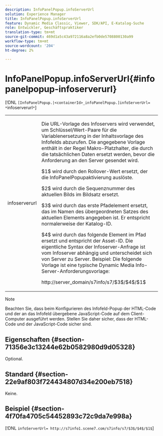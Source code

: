 ```yaml
---
description: InfoPanelPopup.infoServerUrl
solution: Experience Manager
title: InfoPanelPopup.infoServerUrl
feature: Dynamic Media Classic, Viewer, SDK/API, E-Katalog-Suche
role: Entwickler, Geschäftspraktiker
translation-type: tm+mt
source-git-commit: 469d1a5c43a972116a8a2efb0de5708800130a99
workflow-type: tm+mt
source-wordcount: '204'
ht-degree: 2%

---
```



# InfoPanelPopup.infoServerUrl{#infopanelpopup-infoserverurl}

[!DNL `[InfoPanelPopup.|<containerId>_infoPanelPopup.]infoServerUrl= *`infoserverurl`*`]

<table id="table_9A6258D9B0DA4A29AA8A6C9BBCFE3662"> 
 <tbody> 
  <tr> 
   <td> <p> <span class="codeph"><span class="varname"> infoserverurl</span></span> </p> </td> 
   <td> <p>Die URL-Vorlage des Infoservers wird verwendet, um Schlüssel/Wert-Paare für die Variablenersetzung in der Inhaltsvorlage des Infofelds abzurufen. Die angegebene Vorlage enthält in der Regel Makro-Platzhalter, die durch die tatsächlichen Daten ersetzt werden, bevor die Anforderung an den Server gesendet wird. </p> <p><span class="codeph"> $1$</span> wird durch den Rollover-Wert ersetzt, der die  <span class="codeph"> </span> InfoPanelPopupaktivierung auslöste. </p> <p><span class="codeph"> $2$</span> wird durch die Sequenznummer des aktuellen Bilds im Bildsatz ersetzt. </p> <p><span class="codeph"> $3$</span> wird durch das erste Pfadelement ersetzt, das im Namen des übergeordneten Satzes des aktuellen Elements angegeben ist. Er entspricht normalerweise der Katalog-ID. </p> <p><span class="codeph"> $4$</span> wird durch das folgende Element im Pfad ersetzt und entspricht der Asset-ID. Die eigentliche Syntax der Infoserver-Anfrage ist vom Infoserver abhängig und unterscheidet sich von Server zu Server. Beispiel: Die folgende Vorlage ist eine typische Dynamic Media Info-Server-Anforderungsvorlage: </p> <p><span class="codeph"> http://server_domain/s7info/s7/$3$/$4$/$1$</span> </p> </td> 
  </tr> 
 </tbody> 
</table>

>[!NOTE]
>
>Beachten Sie, dass beim Konfigurieren des Infofeld-Popup der HTML-Code und der an das Infofeld übergebene JavaScript-Code auf dem Client-Computer ausgeführt werden. Stellen Sie daher sicher, dass der HTML-Code und der JavaScript-Code sicher sind.

## Eigenschaften {#section-71356e3c13244e62b0582980d9d05328}

Optional.

## Standard {#section-22e9af803f724434807d34e200eb7518}

Keine.

## Beispiel {#section-4f70fa4705c54452893c72c9da7e998a}

[!DNL `infoServerUrl= http://s7info1.scene7.com/s7info/s7/$3$/$4$/$1$`]
